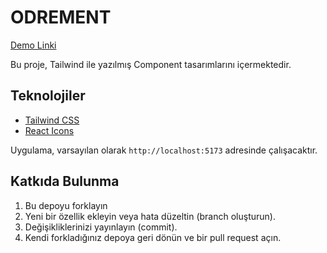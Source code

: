 # ODREMENT
[Demo Linki](https://odrement.odrenasessi.can.re/)

Bu proje, Tailwind ile yazılmış Component tasarımlarını içermektedir.

## Teknolojiler

-   [Tailwind CSS](https://tailwindcss.com/)
-   [React Icons](https://react-icons.github.io/react-icons/)

Uygulama, varsayılan olarak `http://localhost:5173` adresinde çalışacaktır.

## Katkıda Bulunma

1.  Bu depoyu forklayın 
2.  Yeni bir özellik ekleyin veya hata düzeltin (branch oluşturun).
3.  Değişikliklerinizi yayınlayın (commit).
4.  Kendi forkladığınız depoya geri dönün ve bir pull request açın.
